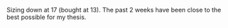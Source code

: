Sizing down at 17 (bought at 13). The past 2 weeks have been close to the best possible for my thesis.

